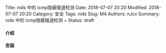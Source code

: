 Title: nids 中的 icmp隐蔽隧道检测
Date: 2018-07-07 20:20
Modified: 2018-07-07 20:20
Category: 安全
Tags: nids
Slug: M4
Authors: nJcx
Summary: nids 中的 icmp隐蔽隧道检测 ~
Status: draft

#### 介绍

#### 安装

